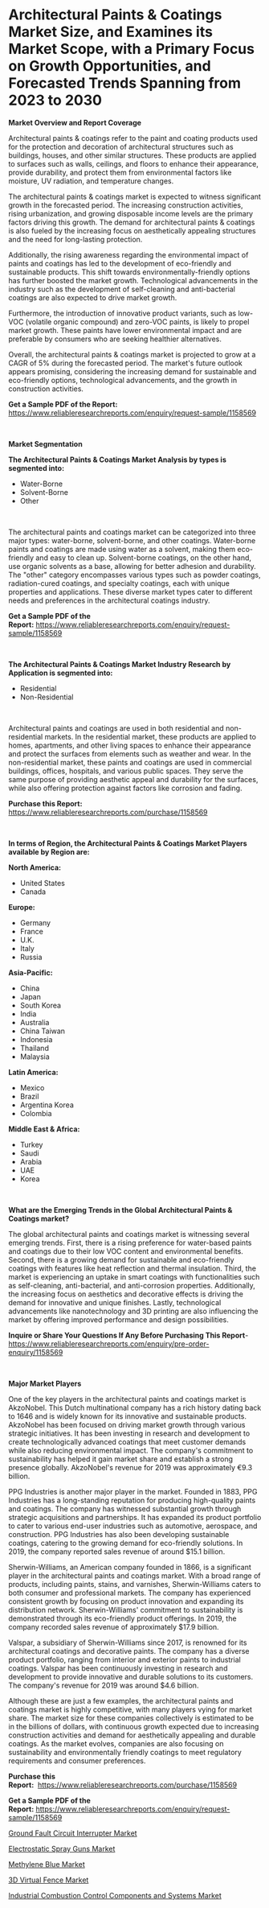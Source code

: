 <p><h1>Architectural Paints & Coatings Market Size, and Examines its Market Scope, with a Primary Focus on Growth Opportunities, and Forecasted Trends Spanning from 2023 to 2030</h1></p><p><strong>Market Overview and Report Coverage</strong></p>
<p><p>Architectural paints & coatings refer to the paint and coating products used for the protection and decoration of architectural structures such as buildings, houses, and other similar structures. These products are applied to surfaces such as walls, ceilings, and floors to enhance their appearance, provide durability, and protect them from environmental factors like moisture, UV radiation, and temperature changes.</p><p>The architectural paints & coatings market is expected to witness significant growth in the forecasted period. The increasing construction activities, rising urbanization, and growing disposable income levels are the primary factors driving this growth. The demand for architectural paints & coatings is also fueled by the increasing focus on aesthetically appealing structures and the need for long-lasting protection.</p><p>Additionally, the rising awareness regarding the environmental impact of paints and coatings has led to the development of eco-friendly and sustainable products. This shift towards environmentally-friendly options has further boosted the market growth. Technological advancements in the industry such as the development of self-cleaning and anti-bacterial coatings are also expected to drive market growth.</p><p>Furthermore, the introduction of innovative product variants, such as low-VOC (volatile organic compound) and zero-VOC paints, is likely to propel market growth. These paints have lower environmental impact and are preferable by consumers who are seeking healthier alternatives.</p><p>Overall, the architectural paints & coatings market is projected to grow at a CAGR of 5% during the forecasted period. The market's future outlook appears promising, considering the increasing demand for sustainable and eco-friendly options, technological advancements, and the growth in construction activities.</p></p>
<p><strong>Get a Sample PDF of the Report:</strong> <a href="https://www.reliableresearchreports.com/enquiry/request-sample/1158569">https://www.reliableresearchreports.com/enquiry/request-sample/1158569</a></p>
<p>&nbsp;</p>
<p><strong>Market Segmentation</strong></p>
<p><strong>The Architectural Paints & Coatings Market Analysis by types is segmented into:</strong></p>
<p><ul><li>Water-Borne</li><li>Solvent-Borne</li><li>Other</li></ul></p>
<p>&nbsp;</p>
<p><p>The architectural paints and coatings market can be categorized into three major types: water-borne, solvent-borne, and other coatings. Water-borne paints and coatings are made using water as a solvent, making them eco-friendly and easy to clean up. Solvent-borne coatings, on the other hand, use organic solvents as a base, allowing for better adhesion and durability. The "other" category encompasses various types such as powder coatings, radiation-cured coatings, and specialty coatings, each with unique properties and applications. These diverse market types cater to different needs and preferences in the architectural coatings industry.</p></p>
<p><strong>Get a Sample PDF of the Report:</strong>&nbsp;<a href="https://www.reliableresearchreports.com/enquiry/request-sample/1158569">https://www.reliableresearchreports.com/enquiry/request-sample/1158569</a></p>
<p>&nbsp;</p>
<p><strong>The Architectural Paints & Coatings Market Industry Research by Application is segmented into:</strong></p>
<p><ul><li>Residential</li><li>Non-Residential</li></ul></p>
<p>&nbsp;</p>
<p><p>Architectural paints and coatings are used in both residential and non-residential markets. In the residential market, these products are applied to homes, apartments, and other living spaces to enhance their appearance and protect the surfaces from elements such as weather and wear. In the non-residential market, these paints and coatings are used in commercial buildings, offices, hospitals, and various public spaces. They serve the same purpose of providing aesthetic appeal and durability for the surfaces, while also offering protection against factors like corrosion and fading.</p></p>
<p><strong>Purchase this Report:</strong>&nbsp; <a href="https://www.reliableresearchreports.com/purchase/1158569">https://www.reliableresearchreports.com/purchase/1158569</a></p>
<p>&nbsp;</p>
<p><strong>In terms of Region, the Architectural Paints & Coatings Market Players available by Region are:</strong></p>
<p>
    <p> <strong> North America: </strong>
        <ul>
            <li>United States</li>
            <li>Canada</li>
        </ul>
        </p> 
    <p> <strong> Europe: </strong>
        <ul>
            <li>Germany</li>
            <li>France</li>
            <li>U.K.</li>
            <li>Italy</li>
            <li>Russia</li>
        </ul>
        </p> 
    <p> <strong> Asia-Pacific: </strong>
        <ul>
            <li>China</li>
            <li>Japan</li>
            <li>South Korea</li>
            <li>India</li>
            <li>Australia</li>
            <li>China Taiwan</li>
            <li>Indonesia</li>
            <li>Thailand</li>
            <li>Malaysia</li>
        </ul>
        </p> 
    <p> <strong> Latin America: </strong>
        <ul>
            <li>Mexico</li>
            <li>Brazil</li>
            <li>Argentina Korea</li>
            <li>Colombia</li>
        </ul>
        </p> 
    <p> <strong> Middle East & Africa: </strong>
        <ul>
            <li>Turkey</li>
            <li>Saudi</li>
            <li>Arabia</li>
            <li>UAE</li>
            <li>Korea</li>
        </ul>
    </p>
    </p>
<p>&nbsp;</p>
<p><strong>What are the Emerging Trends in the Global Architectural Paints & Coatings market?</strong></p>
<p><p>The global architectural paints and coatings market is witnessing several emerging trends. First, there is a rising preference for water-based paints and coatings due to their low VOC content and environmental benefits. Second, there is a growing demand for sustainable and eco-friendly coatings with features like heat reflection and thermal insulation. Third, the market is experiencing an uptake in smart coatings with functionalities such as self-cleaning, anti-bacterial, and anti-corrosion properties. Additionally, the increasing focus on aesthetics and decorative effects is driving the demand for innovative and unique finishes. Lastly, technological advancements like nanotechnology and 3D printing are also influencing the market by offering improved performance and design possibilities.</p></p>
<p><strong>Inquire or Share Your Questions If Any Before Purchasing This Report</strong>- <a href="https://www.reliableresearchreports.com/enquiry/pre-order-enquiry/1158569">https://www.reliableresearchreports.com/enquiry/pre-order-enquiry/1158569</a></p>
<p>&nbsp;</p>
<p><strong>Major Market Players</strong></p>
<p><p>One of the key players in the architectural paints and coatings market is AkzoNobel. This Dutch multinational company has a rich history dating back to 1646 and is widely known for its innovative and sustainable products. AkzoNobel has been focused on driving market growth through various strategic initiatives. It has been investing in research and development to create technologically advanced coatings that meet customer demands while also reducing environmental impact. The company's commitment to sustainability has helped it gain market share and establish a strong presence globally. AkzoNobel's revenue for 2019 was approximately €9.3 billion.</p><p>PPG Industries is another major player in the market. Founded in 1883, PPG Industries has a long-standing reputation for producing high-quality paints and coatings. The company has witnessed substantial growth through strategic acquisitions and partnerships. It has expanded its product portfolio to cater to various end-user industries such as automotive, aerospace, and construction. PPG Industries has also been developing sustainable coatings, catering to the growing demand for eco-friendly solutions. In 2019, the company reported sales revenue of around $15.1 billion.</p><p>Sherwin-Williams, an American company founded in 1866, is a significant player in the architectural paints and coatings market. With a broad range of products, including paints, stains, and varnishes, Sherwin-Williams caters to both consumer and professional markets. The company has experienced consistent growth by focusing on product innovation and expanding its distribution network. Sherwin-Williams' commitment to sustainability is demonstrated through its eco-friendly product offerings. In 2019, the company recorded sales revenue of approximately $17.9 billion.</p><p>Valspar, a subsidiary of Sherwin-Williams since 2017, is renowned for its architectural coatings and decorative paints. The company has a diverse product portfolio, ranging from interior and exterior paints to industrial coatings. Valspar has been continuously investing in research and development to provide innovative and durable solutions to its customers. The company's revenue for 2019 was around $4.6 billion.</p><p>Although these are just a few examples, the architectural paints and coatings market is highly competitive, with many players vying for market share. The market size for these companies collectively is estimated to be in the billions of dollars, with continuous growth expected due to increasing construction activities and demand for aesthetically appealing and durable coatings. As the market evolves, companies are also focusing on sustainability and environmentally friendly coatings to meet regulatory requirements and consumer preferences.</p></p>
<p><strong>Purchase this Report:</strong>&nbsp;&nbsp;<a href="https://www.reliableresearchreports.com/purchase/1158569">https://www.reliableresearchreports.com/purchase/1158569</a></p>
<p></p>
<p><strong>Get a Sample PDF of the Report:</strong>&nbsp;<a href="https://www.reliableresearchreports.com/enquiry/request-sample/1158569">https://www.reliableresearchreports.com/enquiry/request-sample/1158569</a></p>
<p><p><a href="https://medium.com/@kimberlymontgomery2004/ground-fault-circuit-interrupter-market-size-growth-forecast-2023-2030-00effd934ec8">Ground Fault Circuit Interrupter Market</a></p><p><a href="https://medium.com/@judithhoffman05/electrostatic-spray-guns-market-size-growth-forecast-2023-2030-c64c011e10a6">Electrostatic Spray Guns Market</a></p><p><a href="https://www.linkedin.com/pulse/decoding-methylene-blue-market-deep-dive-latest-trends-sw7se/">Methylene Blue Market</a></p><p><a href="https://github.com/FassouRP/Market-Research-Report-List-1/blob/main/3d-virtual-fence-market.md">3D Virtual Fence Market</a></p><p><a href="https://github.com/rexevange/Market-Research-Report-List-1/blob/main/industrial-combustion-control-components-and-systems-market.md">Industrial Combustion Control Components and Systems Market</a></p></p>